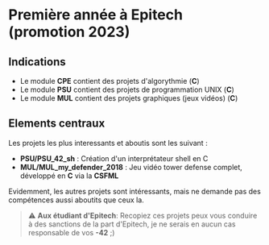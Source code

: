 # Première année à Epitech (promotion 2023)

## Indications

- Le module **CPE** contient des projets d'algorythmie (**C**)
- Le module **PSU** contient des projets de programmation UNIX (**C**)
- Le module **MUL** contient des projets graphiques (jeux vidéos) (**C**)


## Elements centraux

Les projets les plus interessants et aboutis sont les suivant :

- **PSU/PSU_42_sh** : Création d'un interprétateur shell en C
- **MUL/MUL_my_defender_2018** : Jeu vidéo tower defense complet, développé en **C** via la **CSFML**

Evidemment, les autres projets sont intéressants, mais ne demande pas des compétences aussi aboutits que ceux la.


> :warning: **Aux étudiant d'Epitech**: Recopiez ces projets peux vous conduire à des sanctions de la part d'Epitech, je ne serais en aucun cas responsable de vos **-42** ;)
